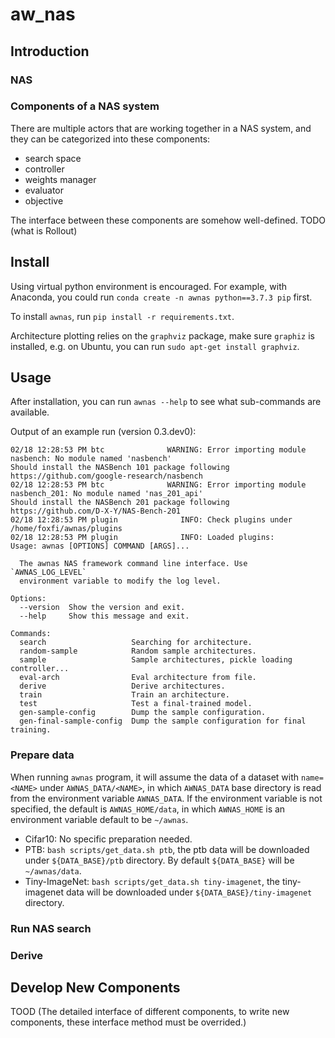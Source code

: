 # aw_nas

## Introduction

### NAS

### Components of a NAS system

There are multiple actors that are working together in a NAS system, and they can be categorized into these components:

* search space
* controller
* weights manager
* evaluator
* objective

The interface between these components are somehow well-defined. TODO (what is Rollout)

## Install

Using virtual python environment is encouraged. For example, with Anaconda, you could run `conda create -n awnas python==3.7.3 pip` first.

To install `awnas`, run `pip install -r requirements.txt`.

Architecture plotting relies on the `graphviz` package, make sure `graphiz` is installed, e.g. on Ubuntu, you can run `sudo apt-get install graphviz`.

## Usage

After installation, you can run `awnas --help` to see what sub-commands are available.

Output of an example run (version 0.3.dev0):

```
02/18 12:28:53 PM btc              WARNING: Error importing module nasbench: No module named 'nasbench'
Should install the NASBench 101 package following https://github.com/google-research/nasbench
02/18 12:28:53 PM btc              WARNING: Error importing module nasbench_201: No module named 'nas_201_api'
Should install the NASBench 201 package following https://github.com/D-X-Y/NAS-Bench-201
02/18 12:28:53 PM plugin              INFO: Check plugins under /home/foxfi/awnas/plugins
02/18 12:28:53 PM plugin              INFO: Loaded plugins:
Usage: awnas [OPTIONS] COMMAND [ARGS]...

  The awnas NAS framework command line interface. Use `AWNAS_LOG_LEVEL`
  environment variable to modify the log level.

Options:
  --version  Show the version and exit.
  --help     Show this message and exit.

Commands:
  search                   Searching for architecture.
  random-sample            Random sample architectures.
  sample                   Sample architectures, pickle loading controller...
  eval-arch                Eval architecture from file.
  derive                   Derive architectures.
  train                    Train an architecture.
  test                     Test a final-trained model.
  gen-sample-config        Dump the sample configuration.
  gen-final-sample-config  Dump the sample configuration for final training.
```

### Prepare data

When running `awnas` program, it will assume the data of a dataset with `name=<NAME>` under `AWNAS_DATA/<NAME>`, in which `AWNAS_DATA` base directory is read from the environment variable `AWNAS_DATA`. If the environment variable is not specified, the default is `AWNAS_HOME/data`, in which `AWNAS_HOME` is an environment variable default to be `~/awnas`.

* Cifar10: No specific preparation needed.
* PTB: `bash scripts/get_data.sh ptb`, the ptb data will be downloaded under `${DATA_BASE}/ptb` directory. By default `${DATA_BASE}` will be `~/awnas/data`.
* Tiny-ImageNet: `bash scripts/get_data.sh tiny-imagenet`, the tiny-imagenet data will be downloaded under `${DATA_BASE}/tiny-imagenet` directory.

### Run NAS search

### Derive

## Develop New Components

TOOD (The detailed interface of different components, to write new components, these interface method must be overrided.)